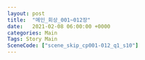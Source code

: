 ```yaml
---
layout: post
title:  "메인_회상_001~012장"
date:   2021-02-08 06:00:00 +0000
categories: Main
Tags: Story Main
SceneCode: ["scene_skip_cp001-012_q1_s10"]
---
```

